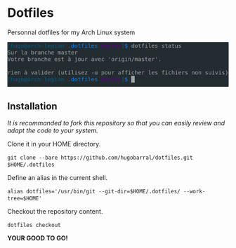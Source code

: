 # Dotfiles
Personnal dotfiles for my Arch Linux system  

![shell](shell.png)

## Installation

*It is recommanded to fork this repository so that you can easily review and adapt the code to your system.*  

Clone it in your HOME directory.  
```
git clone --bare https://github.com/hugobarral/dotfiles.git $HOME/.dotfiles
```
Define an alias in the current shell.  
```
alias dotfiles='/usr/bin/git --git-dir=$HOME/.dotfiles/ --work-tree=$HOME'
```
Checkout the repository content.  
```
dotfiles checkout
```

**YOUR GOOD TO GO!**
